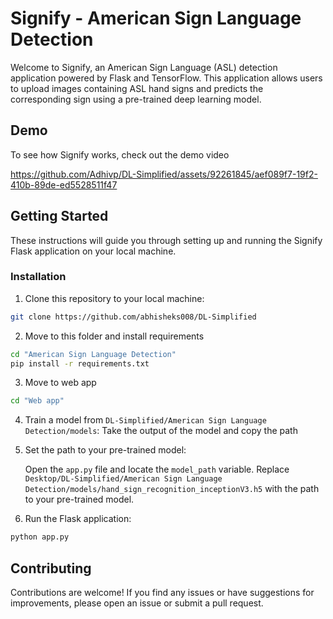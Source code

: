 # Signify - American Sign Language Detection

Welcome to Signify, an American Sign Language (ASL) detection application powered by Flask and TensorFlow. This application allows users to upload images containing ASL hand signs and predicts the corresponding sign using a pre-trained deep learning model.

## Demo
To see how Signify works, check out the demo video

https://github.com/Adhivp/DL-Simplified/assets/92261845/aef089f7-19f2-410b-89de-ed5528511f47

## Getting Started

These instructions will guide you through setting up and running the Signify Flask application on your local machine.


### Installation

1. Clone this repository to your local machine:

```bash
git clone https://github.com/abhisheks008/DL-Simplified
```
2. Move to this folder and install requirements

```bash
cd "American Sign Language Detection"
pip install -r requirements.txt
```
3. Move to web app
```bash
cd "Web app"
```
4. Train a model from  `DL-Simplified/American Sign Language Detection/models`:
    Take the output of the model and copy the path 

5. Set the path to your pre-trained model:

    Open the `app.py` file and locate the `model_path` variable. Replace `Desktop/DL-Simplified/American Sign Language Detection/models/hand_sign_recognition_inceptionV3.h5` with the path to your pre-trained model.

6. Run the Flask application:

```bash
python app.py
```
## Contributing

Contributions are welcome! If you find any issues or have suggestions for improvements, please open an issue or submit a pull request.

